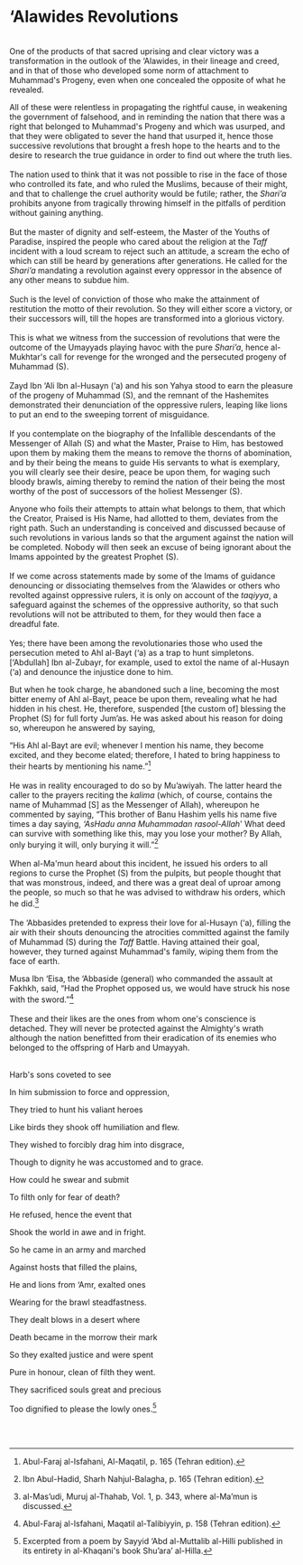 ‘Alawides Revolutions
=====================

   
 One of the products of that sacred uprising and clear victory was a
transformation in the outlook of the ‘Alawides, in their lineage and
creed, and in that of those who developed some norm of attachment to
Muhammad's Progeny, even when one concealed the opposite of what he
revealed.

All of these were relentless in propagating the rightful cause, in
weakening the government of falsehood, and in reminding the nation that
there was a right that belonged to Muhammad's Progeny and which was
usurped, and that they were obligated to sever the hand that usurped it,
hence those successive revolutions that brought a fresh hope to the
hearts and to the desire to research the true guidance in order to find
out where the truth lies.  
    
 The nation used to think that it was not possible to rise in the face
of those who controlled its fate, and who ruled the Muslims, because of
their might, and that to challenge the cruel authority would be futile;
rather, the *Shari’a* prohibits anyone from tragically throwing himself
in the pitfalls of perdition without gaining anything.  
    
 But the master of dignity and self-esteem, the Master of the Youths of
Paradise, inspired the people who cared about the religion at the *Taff*
incident with a loud scream to reject such an attitude, a scream the
echo of which can still be heard by generations after generations. He
called for the *Shari’a* mandating a revolution against every oppressor
in the absence of any other means to subdue him.  
    
 Such is the level of conviction of those who make the attainment of
restitution the motto of their revolution. So they will either score a
victory, or their successors will, till the hopes are transformed into a
glorious victory.  
    
 This is what we witness from the succession of revolutions that were
the outcome of the Umayyads playing havoc with the pure *Shari’a*, hence
al-Mukhtar's call for revenge for the wronged and the persecuted progeny
of Muhammad (S).  
    
 Zayd Ibn ‘Ali Ibn al-Husayn (‘a) and his son Yahya stood to earn the
pleasure of the progeny of Muhammad (S), and the remnant of the
Hashemites demonstrated their denunciation of the oppressive rulers,
leaping like lions to put an end to the sweeping torrent of
misguidance.  
    
 If you contemplate on the biography of the Infallible descendants of
the Messenger of Allah (S) and what the Master, Praise to Him, has
bestowed upon them by making them the means to remove the thorns of
abomination, and by their being the means to guide His servants to what
is exemplary, you will clearly see their desire, peace be upon them, for
waging such bloody brawls, aiming thereby to remind the nation of their
being the most worthy of the post of successors of the holiest Messenger
(S).

Anyone who foils their attempts to attain what belongs to them, that
which the Creator, Praised is His Name, had allotted to them, deviates
from the right path. Such an understanding is conceived and discussed
because of such revolutions in various lands so that the argument
against the nation will be completed. Nobody will then seek an excuse of
being ignorant about the Imams appointed by the greatest Prophet (S).  
    
 If we come across statements made by some of the Imams of guidance
denouncing or dissociating themselves from the ‘Alawides or others who
revolted against oppressive rulers, it is only on account of the
*taqiyya*, a safeguard against the schemes of the oppressive authority,
so that such revolutions will not be attributed to them, for they would
then face a dreadful fate.  
    
 Yes; there have been among the revolutionaries those who used the
persecution meted to Ahl al-Bayt (‘a) as a trap to hunt simpletons.
[‘Abdullah] Ibn al-Zubayr, for example, used to extol the name of
al-Husayn (‘a) and denounce the injustice done to him.

But when he took charge, he abandoned such a line, becoming the most
bitter enemy of Ahl al-Bayt, peace be upon them, revealing what he had
hidden in his chest. He, therefore, suspended [the custom of] blessing
the Prophet (S) for full forty Jum’as. He was asked about his reason for
doing so, whereupon he answered by saying,

“His Ahl al-Bayt are evil; whenever I mention his name, they become
excited, and they become elated; therefore, I hated to bring happiness
to their hearts by mentioning his name.”[^1]  
    
 He was in reality encouraged to do so by Mu’awiyah. The latter heard
the caller to the prayers reciting the *kalima* (which, of course,
contains the name of Muhammad [S] as the Messenger of Allah), whereupon
he commented by saying, “This brother of Banu Hashim yells his name five
times a day saying, *‘AsHadu anna Muhammadan rasool-Allah*' What deed
can survive with something like this, may you lose your mother? By
Allah, only burying it will, only burying it will.”[^2]  
    
 When al-Ma'mun heard about this incident, he issued his orders to all
regions to curse the Prophet (S) from the pulpits, but people thought
that that was monstrous, indeed, and there was a great deal of uproar
among the people, so much so that he was advised to withdraw his orders,
which he did.[^3]  
    
 The ‘Abbasides pretended to express their love for al-Husayn (‘a),
filling the air with their shouts denouncing the atrocities committed
against the family of Muhammad (S) during the *Taff* Battle. Having
attained their goal, however, they turned against Muhammad's family,
wiping them from the face of earth.

Musa Ibn ‘Eisa, the ‘Abbaside (general) who commanded the assault at
Fakhkh, said, “Had the Prophet opposed us, we would have struck his nose
with the sword.”[^4]  
    
 These and their likes are the ones from whom one's conscience is
detached. They will never be protected against the Almighty's wrath
although the nation benefitted from their eradication of its enemies who
belonged to the offspring of Harb and Umayyah.  
  

Harb's sons coveted to see

In him submission to force and oppression,

They tried to hunt his valiant heroes

Like birds they shook off humiliation and flew.

They wished to forcibly drag him into disgrace,

Though to dignity he was accustomed and to grace.

How could he swear and submit

To filth only for fear of death?

He refused, hence the event that

Shook the world in awe and in fright.

So he came in an army and marched

Against hosts that filled the plains,

He and lions from ‘Amr, exalted ones

Wearing for the brawl steadfastness.

They dealt blows in a desert where

Death became in the morrow their mark

So they exalted justice and were spent

Pure in honour, clean of filth they went.

They sacrificed souls great and precious

Too dignified to please the lowly ones.[^5]

   
  

[^1]: Abul-Faraj al-Isfahani, Al-Maqatil, p. 165 (Tehran edition).

[^2]: Ibn Abul-Hadid, Sharh Nahjul-Balagha, p. 165 (Tehran edition).

[^3]: al-Mas’udi, Muruj al-Thahab, Vol. 1, p. 343, where al-Ma’mun is
discussed.

[^4]: Abul-Faraj al-Isfahani, Maqatil al-Talibiyyin, p. 158 (Tehran
edition).

[^5]: Excerpted from a poem by Sayyid ‘Abd al-Muttalib al-Hilli
published in its entirety in al-Khaqani's book Shu’ara’ al-Hilla.


